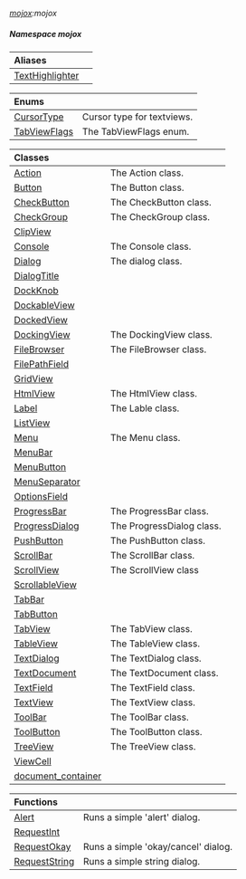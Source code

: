 _[mojox](../../modules/mojox/mojox-module.md):mojox_
##### Namespace mojox

| Aliases | |
|:---|:---|
| [TextHighlighter](mojox-texthighlighter.md) |  |

| Enums | |
|:---|:---|
| [CursorType](mojox-cursortype.md) | Cursor type for textviews. |
| [TabViewFlags](mojox-tabviewflags.md) | The TabViewFlags enum. |

| Classes | |
|:---|:---|
| [Action](mojox-action.md) | The Action class. |
| [Button](mojox-button.md) | The Button class. |
| [CheckButton](mojox-checkbutton.md) | The CheckButton class. |
| [CheckGroup](mojox-checkgroup.md) | The CheckGroup class. |
| [ClipView](mojox-clipview.md) |  |
| [Console](mojox-console.md) | The Console class. |
| [Dialog](mojox-dialog.md) | The dialog class. |
| [DialogTitle](mojox-dialogtitle.md) |  |
| [DockKnob](mojox-dockknob.md) |  |
| [DockableView](mojox-dockableview.md) |  |
| [DockedView](mojox-dockedview.md) |  |
| [DockingView](mojox-dockingview.md) | The DockingView class. |
| [FileBrowser](mojox-filebrowser.md) | The FileBrowser class. |
| [FilePathField](mojox-filepathfield.md) |  |
| [GridView](mojox-gridview.md) |  |
| [HtmlView](mojox-htmlview.md) | The HtmlView class. |
| [Label](mojox-label.md) | The Lable class. |
| [ListView](mojox-listview.md) |  |
| [Menu](mojox-menu.md) | The Menu class. |
| [MenuBar](mojox-menubar.md) |  |
| [MenuButton](mojox-menubutton.md) |  |
| [MenuSeparator](mojox-menuseparator.md) |  |
| [OptionsField](mojox-optionsfield.md) |  |
| [ProgressBar](mojox-progressbar.md) | The ProgressBar class. |
| [ProgressDialog](mojox-progressdialog.md) | The ProgressDialog class. |
| [PushButton](mojox-pushbutton.md) | The PushButton class. |
| [ScrollBar](mojox-scrollbar.md) | The ScrollBar class. |
| [ScrollView](mojox-scrollview.md) | The ScrollView class |
| [ScrollableView](mojox-scrollableview.md) |  |
| [TabBar](mojox-tabbar.md) |  |
| [TabButton](mojox-tabbutton.md) |  |
| [TabView](mojox-tabview.md) | The TabView class. |
| [TableView](mojox-tableview.md) | The TableView class. |
| [TextDialog](mojox-textdialog.md) | The TextDialog class. |
| [TextDocument](mojox-textdocument.md) | The TextDocument class. |
| [TextField](mojox-textfield.md) | The TextField class. |
| [TextView](mojox-textview.md) | The TextView class. |
| [ToolBar](mojox-toolbar.md) | The ToolBar class. |
| [ToolButton](mojox-toolbutton.md) | The ToolButton class. |
| [TreeView](mojox-treeview.md) | The TreeView class. |
| [ViewCell](mojox-viewcell.md) |  |
| [document\_container](mojox-document_container.md) |  |

| Functions | |
|:---|:---|
| [Alert](mojox-alert.md) | Runs a simple 'alert' dialog. |
| [RequestInt](mojox-requestint.md) |  |
| [RequestOkay](mojox-requestokay.md) | Runs a simple 'okay/cancel' dialog. |
| [RequestString](mojox-requeststring.md) | Runs a simple string dialog. |
